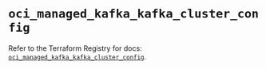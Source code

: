 # `oci_managed_kafka_kafka_cluster_config`

Refer to the Terraform Registry for docs: [`oci_managed_kafka_kafka_cluster_config`](https://registry.terraform.io/providers/hashicorp/oci/7.19.0/docs/resources/managed_kafka_kafka_cluster_config).
